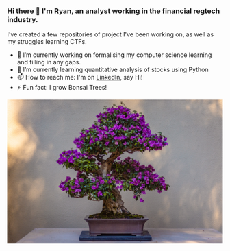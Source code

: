 ### Hi there 👋 I'm Ryan, an analyst working in the financial regtech industry. 

I've created a few repositories of project I've been working on, as well as my struggles learning CTFs.
- 🔭 I’m currently working on formalising my computer science learning and filling in any gaps. 
- 🌱 I’m currently learning quantitative analysis of stocks using Python
- 📫 How to reach me: I'm on [LinkedIn](https://www.linkedin.com/in/ryan-pitt-b9321a238/), say Hi! 
- ⚡ Fun fact: I grow Bonsai Trees! 
<img src = 'https://github.com/RyanPitt100/RyanPitt100/blob/main/devin-h-p51V2hcqRhc-unsplash.jpg'>
<!--
**RyanPitt100/RyanPitt100** is a ✨ _special_ ✨ repository because its `README.md` (this file) appears on your GitHub profile.

Here are some ideas to get you started:

- 🔭 I’m currently working on ...
- 🌱 I’m currently learning 
- 👯 I’m looking to collaborate on ...
- 🤔 I’m looking for help with ...
- 💬 Ask me about ...
- 📫 How to reach me: I'm on LinkedIn, say Hi! 
- ⚡ Fun fact: I grow Bonsai Trees! 
-->
